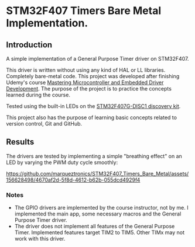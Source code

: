 # STM32F407 Timers Bare Metal Implementation.

## Introduction

A simple implementation of a General Purpose Timer driver on STM32F407.

This driver is written without using any kind of HAL or LL libraries. Completely bare-metal code. This project was developed after finishing Udemy's course [Mastering Microcontroller and Embedded Driver Development](https://www.udemy.com/course/mastering-microcontroller-with-peripheral-driver-development). The purpose of the project is to practice the concepts learned during the course.

Tested using the built-in LEDs on the [STM32F407G-DISC1 discovery kit](https://www.st.com/en/evaluation-tools/stm32f4discovery.html).

This project also has the purpose of learning basic concepts related to version control, Git and GitHub.

## Results

The drivers are tested by implementing a simple "breathing effect" on an LED by varying the PWM duty cycle smoothly:

https://github.com/marqueztronics/STM32F407_Timers_Bare_Metal/assets/156628498/4670af2d-5f8d-4612-b62b-055dcd4929f4

### Notes
- The GPIO drivers are implemented by the course instructor, not by me. I implemented the main app, some necessary macros and the General Purpose Timer driver.
- The driver does not implement all features of the General Purpose Timer. Implemented features target TIM2 to TIM5. Other TIMx may not work with this driver.


